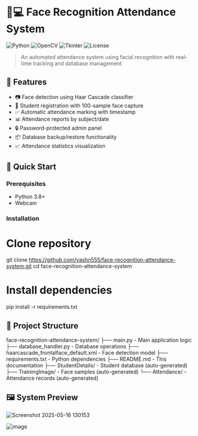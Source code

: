 # 👨💻 Face Recognition Attendance System

![Python](https://img.shields.io/badge/Python-3.8%2B-blue?logo=python)
![OpenCV](https://img.shields.io/badge/OpenCV-4.5%2B-orange?logo=opencv)
![Tkinter](https://img.shields.io/badge/GUI-Tkinter-yellowgreen)
![License](https://img.shields.io/badge/License-MIT-green)

> An automated attendance system using facial recognition with real-time tracking and database management

## 🌟 Features
- 📷 Face detection using Haar Cascade classifier
- 👥 Student registration with 100-sample face capture
- ✅ Automatic attendance marking with timestamp
- 📊 Attendance reports by subject/date
- 🔒 Password-protected admin panel
- 📦 Database backup/restore functionality
- 📈 Attendance statistics visualization

## 🚀 Quick Start

### Prerequisites
- Python 3.8+
- Webcam

### Installation
# Clone repository
git clone https://github.com/yashn555/face-recognition-attendance-system.git
cd face-recognition-attendance-system

# Install dependencies
pip install -r requirements.txt

## 🧩 Project Structure
face-recognition-attendance-system/
├── main.py                 - Main application logic
├── database_handler.py     - Database operations
├── haarcascade_frontalface_default.xml - Face detection model
├── requirements.txt        - Python dependencies
├── README.md               - This documentation
├── StudentDetails/         - Student database (auto-generated)
├── TrainingImage/          - Face samples (auto-generated)
└── Attendance/             - Attendance records (auto-generated)





## 🖼️ System Preview
![Screenshot 2025-05-16 130153](https://github.com/user-attachments/assets/d8f258c8-4345-4807-8d86-982d0f36267b)


![image](https://github.com/user-attachments/assets/911535cd-338b-42c1-94db-9f525d663e78)


